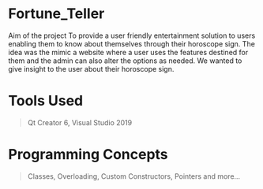 # Fortune_Teller
Aim of the project To provide a user friendly entertainment solution to users enabling them to know about themselves through their horoscope sign. The idea was the mimic a website where a user uses the features destined for them and the admin can also alter the options as needed. We wanted to give insight to the user about their horoscope sign.

# Tools Used
> Qt Creator 6,
> Visual Studio 2019

# Programming Concepts
> Classes,
> Overloading,
> Custom Constructors,
> Pointers and more...
